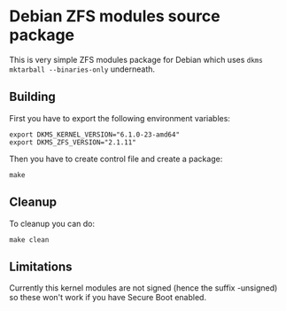 Debian ZFS modules source package
======

This is very simple ZFS modules package for Debian which uses `dkms mktarball --binaries-only` underneath.

## Building

First you have to export the following environment variables:

```
export DKMS_KERNEL_VERSION="6.1.0-23-amd64"
export DKMS_ZFS_VERSION="2.1.11"
```

Then you have to create control file and create a package:
```
make
```

## Cleanup

To cleanup you can do:

```
make clean
```

## Limitations

Currently this kernel modules are not signed (hence the suffix -unsigned) so these won't work if you have Secure Boot enabled.
